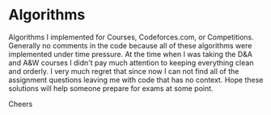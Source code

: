 # Algorithms
Algorithms I implemented for Courses, Codeforces.com, or Competitions. Generally no comments in the code because all of these algorithms were implemented under time pressure. At the time when I was taking the D&A and A&W courses I didn't pay much attention to keeping everything clean and orderly. I very much regret that since now I can not find all of the assignment questions leaving me with code that has no context. 
Hope these solutions will help someone prepare for exams at some point.

Cheers

